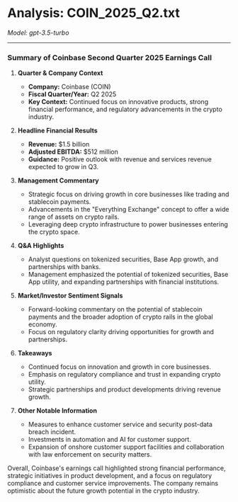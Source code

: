 # Analysis: COIN_2025_Q2.txt

*Model: gpt-3.5-turbo*

---

### Summary of Coinbase Second Quarter 2025 Earnings Call

1. **Quarter & Company Context**
   - **Company:** Coinbase (COIN)
   - **Fiscal Quarter/Year:** Q2 2025
   - **Key Context:** Continued focus on innovative products, strong financial performance, and regulatory advancements in the crypto industry.

2. **Headline Financial Results**
   - **Revenue:** $1.5 billion
   - **Adjusted EBITDA:** $512 million
   - **Guidance:** Positive outlook with revenue and services revenue expected to grow in Q3.

3. **Management Commentary**
   - Strategic focus on driving growth in core businesses like trading and stablecoin payments.
   - Advancements in the "Everything Exchange" concept to offer a wide range of assets on crypto rails.
   - Leveraging deep crypto infrastructure to power businesses entering the crypto space.

4. **Q&A Highlights**
   - Analyst questions on tokenized securities, Base App growth, and partnerships with banks.
   - Management emphasized the potential of tokenized securities, Base App utility, and expanding partnerships with financial institutions.

5. **Market/Investor Sentiment Signals**
   - Forward-looking commentary on the potential of stablecoin payments and the broader adoption of crypto rails in the global economy.
   - Focus on regulatory clarity driving opportunities for growth and partnerships.

6. **Takeaways**
   - Continued focus on innovation and growth in core businesses.
   - Emphasis on regulatory compliance and trust in expanding crypto utility.
   - Strategic partnerships and product developments driving revenue growth.

7. **Other Notable Information**
   - Measures to enhance customer service and security post-data breach incident.
   - Investments in automation and AI for customer support.
   - Expansion of onshore customer support facilities and collaboration with law enforcement on security matters.

Overall, Coinbase's earnings call highlighted strong financial performance, strategic initiatives in product development, and a focus on regulatory compliance and customer service improvements. The company remains optimistic about the future growth potential in the crypto industry.